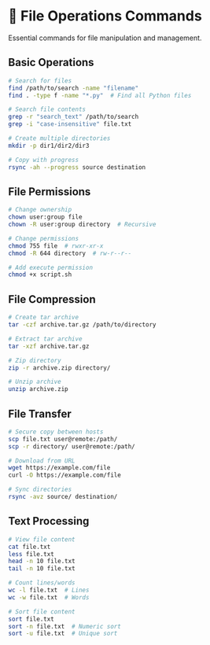 # 📂 File Operations Commands

Essential commands for file manipulation and management.

## Basic Operations

```bash
# Search for files
find /path/to/search -name "filename"
find . -type f -name "*.py"  # Find all Python files

# Search file contents
grep -r "search_text" /path/to/search
grep -i "case-insensitive" file.txt

# Create multiple directories
mkdir -p dir1/dir2/dir3

# Copy with progress
rsync -ah --progress source destination
```

## File Permissions

```bash
# Change ownership
chown user:group file
chown -R user:group directory  # Recursive

# Change permissions
chmod 755 file  # rwxr-xr-x
chmod -R 644 directory  # rw-r--r--

# Add execute permission
chmod +x script.sh
```

## File Compression

```bash
# Create tar archive
tar -czf archive.tar.gz /path/to/directory

# Extract tar archive
tar -xzf archive.tar.gz

# Zip directory
zip -r archive.zip directory/

# Unzip archive
unzip archive.zip
```

## File Transfer

```bash
# Secure copy between hosts
scp file.txt user@remote:/path/
scp -r directory/ user@remote:/path/

# Download from URL
wget https://example.com/file
curl -O https://example.com/file

# Sync directories
rsync -avz source/ destination/
```

## Text Processing

```bash
# View file content
cat file.txt
less file.txt
head -n 10 file.txt
tail -n 10 file.txt

# Count lines/words
wc -l file.txt  # Lines
wc -w file.txt  # Words

# Sort file content
sort file.txt
sort -n file.txt  # Numeric sort
sort -u file.txt  # Unique sort
```
